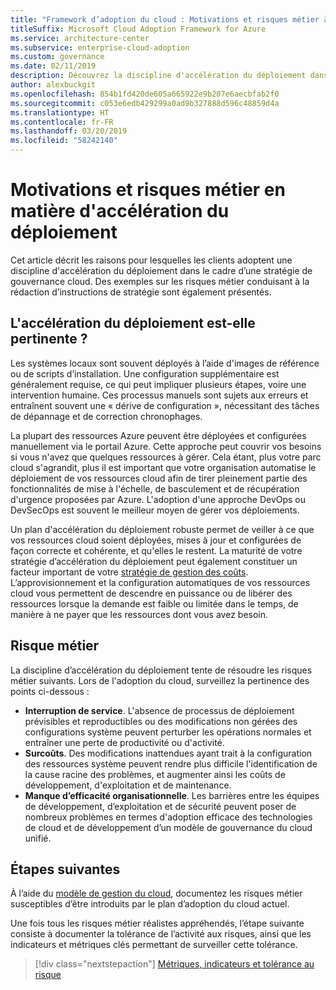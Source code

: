 ```yaml
---
title: "Framework d’adoption du cloud : Motivations et risques métier à l'origine d'une accélération du déploiement"
titleSuffix: Microsoft Cloud Adoption Framework for Azure
ms.service: architecture-center
ms.subservice: enterprise-cloud-adoption
ms.custom: governance
ms.date: 02/11/2019
description: Découvrez la discipline d'accélération du déploiement dans le cadre d’une stratégie de gouvernance cloud.
author: alexbuckgit
ms.openlocfilehash: 854b1fd420de605a665922e9b207e6aecbfab2f0
ms.sourcegitcommit: c053e6edb429299a0ad9b327888d596c48859d4a
ms.translationtype: HT
ms.contentlocale: fr-FR
ms.lasthandoff: 03/20/2019
ms.locfileid: "58242140"
---
```

# <a name="deployment-acceleration-motivations-and-business-risks"></a>Motivations et risques métier en matière d'accélération du déploiement

Cet article décrit les raisons pour lesquelles les clients adoptent une discipline d'accélération du déploiement dans le cadre d’une stratégie de gouvernance cloud. Des exemples sur les risques métier conduisant à la rédaction d’instructions de stratégie sont également présentés.

<!-- markdownlint-disable MD026 -->

## <a name="is-deployment-acceleration-relevant"></a>L'accélération du déploiement est-elle pertinente ?

Les systèmes locaux sont souvent déployés à l’aide d'images de référence ou de scripts d’installation. Une configuration supplémentaire est généralement requise, ce qui peut impliquer plusieurs étapes, voire une intervention humaine. Ces processus manuels sont sujets aux erreurs et entraînent souvent une « dérive de configuration », nécessitant des tâches de dépannage et de correction chronophages.

La plupart des ressources Azure peuvent être déployées et configurées manuellement via le portail Azure. Cette approche peut couvrir vos besoins si vous n'avez que quelques ressources à gérer. Cela étant, plus votre parc cloud s'agrandit, plus il est important que votre organisation automatise le déploiement de vos ressources cloud afin de tirer pleinement partie des fonctionnalités de mise à l'échelle, de basculement et de récupération d'urgence proposées par Azure. L'adoption d'une approche DevOps ou DevSecOps est souvent le meilleur moyen de gérer vos déploiements.

Un plan d'accélération du déploiement robuste permet de veiller à ce que vos ressources cloud soient déployées, mises à jour et configurées de façon correcte et cohérente, et qu'elles le restent. La maturité de votre stratégie d’accélération du déploiement peut également constituer un facteur important de votre [stratégie de gestion des coûts](../cost-management/overview.md). L’approvisionnement et la configuration automatiques de vos ressources cloud vous permettent de descendre en puissance ou de libérer des ressources lorsque la demande est faible ou limitée dans le temps, de manière à ne payer que les ressources dont vous avez besoin.

## <a name="business-risk"></a>Risque métier

La discipline d’accélération du déploiement tente de résoudre les risques métier suivants. Lors de l'adoption du cloud, surveillez la pertinence des points ci-dessous :

- **Interruption de service**. L'absence de processus de déploiement prévisibles et reproductibles ou des modifications non gérées des configurations système peuvent perturber les opérations normales et entraîner une perte de productivité ou d'activité.
- **Surcoûts**. Des modifications inattendues ayant trait à la configuration des ressources système peuvent rendre plus difficile l'identification de la cause racine des problèmes, et augmenter ainsi les coûts de développement, d'exploitation et de maintenance.
- **Manque d’efficacité organisationnelle**. Les barrières entre les équipes de développement, d’exploitation et de sécurité peuvent poser de nombreux problèmes en termes d'adoption efficace des technologies de cloud et de développement d’un modèle de gouvernance du cloud unifié.

## <a name="next-steps"></a>Étapes suivantes

À l’aide du [modèle de gestion du cloud](./template.md), documentez les risques métier susceptibles d’être introduits par le plan d’adoption du cloud actuel.

Une fois tous les risques métier réalistes appréhendés, l’étape suivante consiste à documenter la tolérance de l’activité aux risques, ainsi que les indicateurs et métriques clés permettant de surveiller cette tolérance.

> [!div class="nextstepaction"]
> [Métriques, indicateurs et tolérance au risque](./metrics-tolerance.md)
